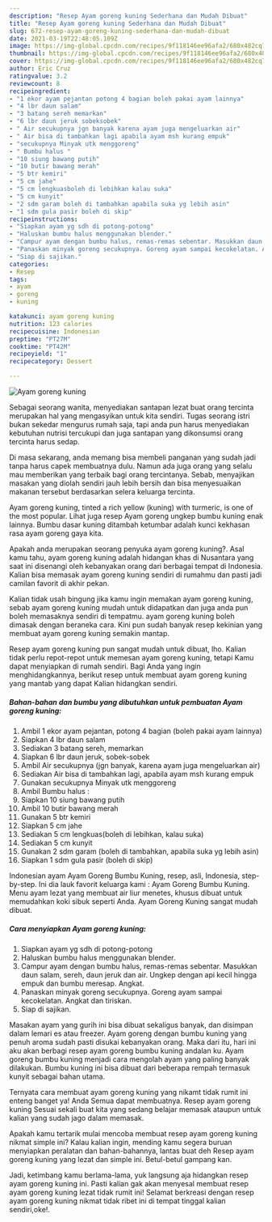 ```yaml
---
description: "Resep Ayam goreng kuning Sederhana dan Mudah Dibuat"
title: "Resep Ayam goreng kuning Sederhana dan Mudah Dibuat"
slug: 672-resep-ayam-goreng-kuning-sederhana-dan-mudah-dibuat
date: 2021-03-19T22:48:05.109Z
image: https://img-global.cpcdn.com/recipes/9f118146ee96afa2/680x482cq70/ayam-goreng-kuning-foto-resep-utama.jpg
thumbnail: https://img-global.cpcdn.com/recipes/9f118146ee96afa2/680x482cq70/ayam-goreng-kuning-foto-resep-utama.jpg
cover: https://img-global.cpcdn.com/recipes/9f118146ee96afa2/680x482cq70/ayam-goreng-kuning-foto-resep-utama.jpg
author: Eric Cruz
ratingvalue: 3.2
reviewcount: 8
recipeingredient:
- "1 ekor ayam pejantan potong 4 bagian boleh pakai ayam lainnya"
- "4 lbr daun salam"
- "3 batang sereh memarkan"
- "6 lbr daun jeruk sobeksobek"
- " Air secukupnya jgn banyak karena ayam juga mengeluarkan air"
- " Air bisa di tambahkan lagi apabila ayam msh kurang empuk"
- "secukupnya Minyak utk menggoreng"
- " Bumbu halus "
- "10 siung bawang putih"
- "10 butir bawang merah"
- "5 btr kemiri"
- "5 cm jahe"
- "5 cm lengkuasboleh di lebihkan kalau suka"
- "5 cm kunyit"
- "2 sdm garam boleh di tambahkan apabila suka yg lebih asin"
- "1 sdm gula pasir boleh di skip"
recipeinstructions:
- "Siapkan ayam yg sdh di potong-potong"
- "Haluskan bumbu halus menggunakan blender."
- "Campur ayam dengan bumbu halus, remas-remas sebentar. Masukkan daun salam, sereh, daun jeruk dan air. Ungkep dengan api kecil hingga empuk dan bumbu meresap. Angkat."
- "Panaskan minyak goreng secukupnya. Goreng ayam sampai kecokelatan. Angkat dan tiriskan."
- "Siap di sajikan."
categories:
- Resep
tags:
- ayam
- goreng
- kuning

katakunci: ayam goreng kuning 
nutrition: 123 calories
recipecuisine: Indonesian
preptime: "PT27M"
cooktime: "PT42M"
recipeyield: "1"
recipecategory: Dessert

---
```



![Ayam goreng kuning](https://img-global.cpcdn.com/recipes/9f118146ee96afa2/680x482cq70/ayam-goreng-kuning-foto-resep-utama.jpg)

Sebagai seorang wanita, menyediakan santapan lezat buat orang tercinta merupakan hal yang mengasyikan untuk kita sendiri. Tugas seorang istri bukan sekedar mengurus rumah saja, tapi anda pun harus menyediakan kebutuhan nutrisi tercukupi dan juga santapan yang dikonsumsi orang tercinta harus sedap.

Di masa  sekarang, anda memang bisa membeli panganan yang sudah jadi tanpa harus capek membuatnya dulu. Namun ada juga orang yang selalu mau memberikan yang terbaik bagi orang tercintanya. Sebab, menyajikan masakan yang diolah sendiri jauh lebih bersih dan bisa menyesuaikan makanan tersebut berdasarkan selera keluarga tercinta. 

Ayam goreng kuning, tinted a rich yellow (kuning) with turmeric, is one of the most popular. Lihat juga resep Ayam goreng ungkep bumbu kuning enak lainnya. Bumbu dasar kuning ditambah ketumbar adalah kunci kekhasan rasa ayam goreng gaya kita.

Apakah anda merupakan seorang penyuka ayam goreng kuning?. Asal kamu tahu, ayam goreng kuning adalah hidangan khas di Nusantara yang saat ini disenangi oleh kebanyakan orang dari berbagai tempat di Indonesia. Kalian bisa memasak ayam goreng kuning sendiri di rumahmu dan pasti jadi camilan favorit di akhir pekan.

Kalian tidak usah bingung jika kamu ingin memakan ayam goreng kuning, sebab ayam goreng kuning mudah untuk didapatkan dan juga anda pun boleh memasaknya sendiri di tempatmu. ayam goreng kuning boleh dimasak dengan beraneka cara. Kini pun sudah banyak resep kekinian yang membuat ayam goreng kuning semakin mantap.

Resep ayam goreng kuning pun sangat mudah untuk dibuat, lho. Kalian tidak perlu repot-repot untuk memesan ayam goreng kuning, tetapi Kamu dapat menyiapkan di rumah sendiri. Bagi Anda yang ingin menghidangkannya, berikut resep untuk membuat ayam goreng kuning yang mantab yang dapat Kalian hidangkan sendiri.

<!--inarticleads1-->

##### Bahan-bahan dan bumbu yang dibutuhkan untuk pembuatan Ayam goreng kuning:

1. Ambil 1 ekor ayam pejantan, potong 4 bagian (boleh pakai ayam lainnya)
1. Siapkan 4 lbr daun salam
1. Sediakan 3 batang sereh, memarkan
1. Siapkan 6 lbr daun jeruk, sobek-sobek
1. Ambil  Air secukupnya (jgn banyak, karena ayam juga mengeluarkan air)
1. Sediakan  Air bisa di tambahkan lagi, apabila ayam msh kurang empuk
1. Gunakan secukupnya Minyak utk menggoreng
1. Ambil  Bumbu halus :
1. Siapkan 10 siung bawang putih
1. Ambil 10 butir bawang merah
1. Gunakan 5 btr kemiri
1. Siapkan 5 cm jahe
1. Sediakan 5 cm lengkuas(boleh di lebihkan, kalau suka)
1. Sediakan 5 cm kunyit
1. Gunakan 2 sdm garam (boleh di tambahkan, apabila suka yg lebih asin)
1. Siapkan 1 sdm gula pasir (boleh di skip)


Indonesian ayam Ayam Goreng Bumbu Kuning, resep, asli, Indonesia, step-by-step. Ini dia lauk favorit keluarga kami : Ayam Goreng Bumbu Kuning. Menu ayam lezat yang membuat air liur menetes, khusus dibuat untuk memudahkan koki sibuk seperti Anda. Ayam Goreng Kuning sangat mudah dibuat. 

<!--inarticleads2-->

##### Cara menyiapkan Ayam goreng kuning:

1. Siapkan ayam yg sdh di potong-potong
1. Haluskan bumbu halus menggunakan blender.
1. Campur ayam dengan bumbu halus, remas-remas sebentar. Masukkan daun salam, sereh, daun jeruk dan air. Ungkep dengan api kecil hingga empuk dan bumbu meresap. Angkat.
1. Panaskan minyak goreng secukupnya. Goreng ayam sampai kecokelatan. Angkat dan tiriskan.
1. Siap di sajikan.


Masakan ayam yang gurih ini bisa dibuat sekaligus banyak, dan disimpan dalam lemari es atau freezer. Ayam goreng dengan bumbu kuning yang penuh aroma sudah pasti disukai kebanyakan orang. Maka dari itu, hari ini aku akan berbagi resep ayam goreng bumbu kuning andalan ku. Ayam goreng bumbu kuning menjadi cara mengolah ayam yang paling banyak dilakukan. Bumbu kuning ini bisa dibuat dari beberapa rempah termasuk kunyit sebagai bahan utama. 

Ternyata cara membuat ayam goreng kuning yang nikamt tidak rumit ini enteng banget ya! Anda Semua dapat membuatnya. Resep ayam goreng kuning Sesuai sekali buat kita yang sedang belajar memasak ataupun untuk kalian yang sudah jago dalam memasak.

Apakah kamu tertarik mulai mencoba membuat resep ayam goreng kuning nikmat simple ini? Kalau kalian ingin, mending kamu segera buruan menyiapkan peralatan dan bahan-bahannya, lantas buat deh Resep ayam goreng kuning yang lezat dan simple ini. Betul-betul gampang kan. 

Jadi, ketimbang kamu berlama-lama, yuk langsung aja hidangkan resep ayam goreng kuning ini. Pasti kalian gak akan menyesal membuat resep ayam goreng kuning lezat tidak rumit ini! Selamat berkreasi dengan resep ayam goreng kuning nikmat tidak ribet ini di tempat tinggal kalian sendiri,oke!.

